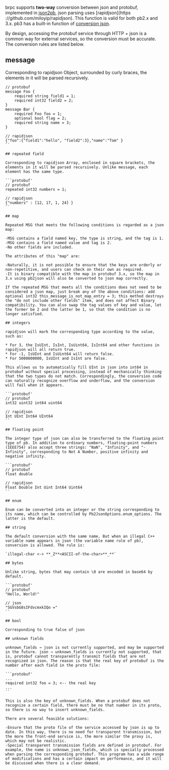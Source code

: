 brpc supports **two-way** conversion between json and protobuf, implemented in [json2pb](https://github.com/brpc/brpc/tree/master/src/json2pb/), json parsing uses [rapidjson](https ://github.com/miloyip/rapidjson). This function is valid for both pb2.x and 3.x. pb3 has a built-in function of [conversion json](https://developers.google.com/protocol-buffers/docs/proto3#json).

By design, accessing the protobuf service through HTTP + json is a common way for external services, so the conversion must be accurate. The conversion rules are listed below.

## message

Corresponding to rapidjson Object, surrounded by curly braces, the elements in it will be parsed recursively.

```protobuf'
// protobuf
message Foo {
    required string field1 = 1;
    required int32 field2 = 2;  
}
message Bar { 
    required Foo foo = 1; 
    optional bool flag = 2;
    required string name = 3;
}

// rapidjson
{"foo":{"field1":"hello", "field2":3},"name":"Tom" }
``

## repeated field

Corresponding to rapidjson Array, enclosed in square brackets, the elements in it will be parsed recursively. Unlike message, each element has the same type.

```protobuf'
// protobuf
repeated int32 numbers = 1;

// rapidjson
{"numbers" : [12, 17, 1, 24] }
``

## map

Repeated MSG that meets the following conditions is regarded as a json map:

-MSG contains a field named key, the type is string, and the tag is 1.
-MSG contains a field named value and tag is 2.
-No other fields are included.

The attributes of this "map" are:

-Naturally, it is not possible to ensure that the keys are orderly or non-repetitive, and users can check on their own as required.
-It is binary compatible with the map in protobuf 3.x, so the map in 3.x using pb2json will also be converted to json map correctly.

If the repeated MSG that meets all the conditions does not need to be considered a json map, just break any of the above conditions: add optional int32 this_message_is_not_map_entry = 3; this method destroys the "do not include other fields" item, and does not affect Binary compatibility. You can also swap the tag values ​​of key and value, let the former be 2 and the latter be 1, so that the condition is no longer satisfied.

## integers

rapidjson will mark the corresponding type according to the value, such as:

* For 3, the IsUInt, IsInt, IsUint64, IsInt64 and other functions in rapidjson will all return true.
* For -1, IsUInt and IsUint64 will return false.
* For 5000000000, IsUInt and IsInt are false.

This allows us to automatically fill UInt in json into int64 in protobuf without special processing, instead of mechanically thinking that the two types do not match. Correspondingly, the conversion code can naturally recognize overflow and underflow, and the conversion will fail when it appears.

```protobuf'
// protobuf
int32 uint32 int64 uint64

// rapidjson
Int UInt Int64 UInt64
``

## floating point

The integer type of json can also be transferred to the floating point type of pb. In addition to ordinary numbers, floating-point numbers (IEEE754) also accept three strings: "NaN", "Infinity", and "-Infinity", corresponding to Not A Number, positive infinity and negative infinity.

```protobuf'
// protobuf
float double

// rapidjson
Float Double Int Uint Int64 Uint64
``

## enum

Enum can be converted into an integer or the string corresponding to its name, which can be controlled by Pb2JsonOptions.enum_options. The latter is the default.

## string

The default conversion with the same name. But when an illegal C++ variable name appears in json (the variable name rule of pb), conversion is allowed. The rule is:

`illegal-char <-> **_Z**<ASCII-of-the-char>**_**`

## bytes

Unlike string, bytes that may contain \0 are encoded in base64 by default.

```protobuf'
// protobuf
"Hello, World!"

// json
"SGVsbG8sIFdvcmxkIQo ="
``

## bool

Corresponding to true false of json

## unknown fields

unknown_fields → json is not currently supported, and may be supported in the future. json → unknown_fields is currently not supported, that is, protobuf cannot transparently transmit fields that are not recognized in json. The reason is that the real key of protobuf is the number after each field in the proto file:

```protobuf'
...
required int32 foo = 3; <-- the real key
...
``

This is also the key of unknown_fields. When a protobuf does not recognize a certain field, there must be no that number in its proto, so there is no way to insert unknown_fields.

There are several feasible solutions:

-Ensure that the proto file of the service accessed by json is up to date. In this way, there is no need for transparent transmission, but the more the front-end service is, the more similar the proxy is, which may not be realistic.
-Special transparent transmission fields are defined in protobuf. For example, the name is unknown_json_fields, which is specially processed when parsing the corresponding protobuf. This program has a wide range of modifications and has a certain impact on performance, and it will be discussed when there is a clear demand.